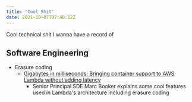 ```yaml
---
title: 'Cool Shit'
date: 2021-10-07T07:40:12Z
---
```


Cool technical shit I wanna have a record of

## Software Engineering

- Erasure coding
  - [Gigabytes in milliseconds: Bringing container support to AWS Lambda without adding latency](https://www.youtube.com/watch?v=A-7j0QlGwFk)
    - Senior Principal SDE Marc Booker explains some cool features used in Lambda's architecture
      including erasure coding
